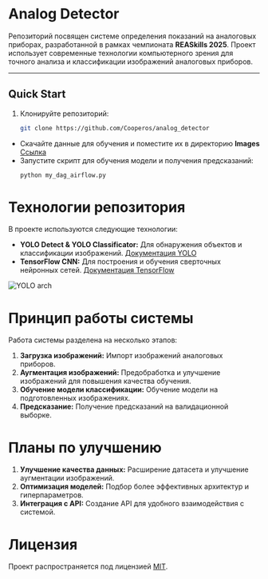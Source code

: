 # Analog Detector  
Репозиторий посвящен системе определения показаний на аналоговых приборах, разработанной в рамках чемпионата **REASkills 2025**. Проект использует современные технологии компьютерного зрения для точного анализа и классификации изображений аналоговых приборов.  

---

## Quick Start  
1. Клонируйте репозиторий:  
   ```bash
   git clone https://github.com/Cooperos/analog_detector
   ```
* Скачайте данные для обучения и поместите их в директорию **Images** [Ссылка](https://yandex.ru/video/preview/9791159952283275697)
* Запустите скрипт для обучения модели и получения предсказаний:
    ```bash
    python my_dag_airflow.py
    ```

# Технологии репозитория
В проекте используются следующие технологии:
* **YOLO Detect & YOLO Classificator:** Для обнаружения объектов и классификации изображений. [Документация YOLO](https://docs.ultralytics.com/ru/models/)
* **TensorFlow CNN:** Для построения и обучения сверточных нейронных сетей. [Документация TensorFlow](https://www.tensorflow.org/?hl=ru)

![YOLO arch](images/gre2kvy6az2jboykgg_jvazb3jg.jpeg)

# Принцип работы системы
Работа системы разделена на несколько этапов:
1. **Загрузка изображений:** Импорт изображений аналоговых приборов.
2. **Аугментация изображений:** Предобработка и улучшение изображений для повышения качества обучения.
3. **Обучение модели классификации:** Обучение модели на подготовленных изображениях.
4. **Предсказание:** Получение предсказаний на валидационной выборке.

# Планы по улучшению

1. **Улучшение качества данных:** Расширение датасета и улучшение аугментации изображений.
2. **Оптимизация моделей:** Подбор более эффективных архитектур и гиперпараметров.
3. **Интеграция с API:** Создание API для удобного взаимодействия с системой.

# Лицензия

Проект распространяется под лицензией [MIT](https://ru.wikipedia.org/wiki/%D0%9B%D0%B8%D1%86%D0%B5%D0%BD%D0%B7%D0%B8%D1%8F_MIT).
